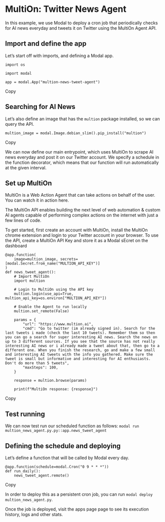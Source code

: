 # MultiOn: Twitter News Agent

In this example, we use Modal to deploy a cron job that periodically checks
for AI news everyday and tweets it on Twitter using the MultiOn Agent API.

## Import and define the app

Let’s start off with imports, and defining a Modal app.

    
    
    import os
    
    import modal
    
    app = modal.App("multion-news-tweet-agent")

Copy

## Searching for AI News

Let’s also define an image that has the `multion` package installed, so we can
query the API.

    
    
    multion_image = modal.Image.debian_slim().pip_install("multion")

Copy

We can now define our main entrypoint, which uses MultiOn to scrape AI news
everyday and post it on our Twitter account. We specify a schedule in the
function decorator, which means that our function will run automatically at
the given interval.

## Set up MultiOn

MultiOn is a Web Action Agent that can take actions on behalf of the user. You
can watch it in action here.

The MultiOn API enables building the next level of web automation & custom AI
agents capable of performing complex actions on the internet with just a few
lines of code.

To get started, first create an account with MultiOn, install the MultiOn
chrome extension and login to your Twitter account in your browser. To use the
API, create a MultiOn API Key and store it as a Modal sEcret on the dashboard

    
    
    @app.function(
        image=multion_image, secrets=[modal.Secret.from_name("MULTION_API_KEY")]
    )
    def news_tweet_agent():
        # Import MultiOn
        import multion
    
        # Login to MultiOn using the API key
        multion.login(use_api=True, multion_api_key=os.environ["MULTION_API_KEY"])
    
        # Enable the Agent to run locally
        multion.set_remote(False)
    
        params = {
            "url": "https://www.multion.ai",
            "cmd": "Go to twitter (im already signed in). Search for the last tweets i made (check the last 10 tweets). Remember them so then you can go a search for super interesting AI news. Search the news on up to 3 different sources. If you see that the source has not really interesting AI news or i already made a tweet about that, then go to a different one. When you finish the research, go and make a few small and interesting AI tweets with the info you gathered. Make sure the tweet is small but informative and interesting for AI enthusiasts. Don't do more than 5 tweets",
            "maxSteps": 100,
        }
    
        response = multion.browse(params)
    
        print(f"MultiOn response: {response}")

Copy

## Test running

We can now test run our scheduled function as follows: `modal run
multion_news_agent.py.py::app.news_tweet_agent`

## Defining the schedule and deploying

Let’s define a function that will be called by Modal every day.

    
    
    @app.function(schedule=modal.Cron("0 9 * * *"))
    def run_daily():
        news_tweet_agent.remote()

Copy

In order to deploy this as a persistent cron job, you can run `modal deploy
multion_news_agent.py`.

Once the job is deployed, visit the apps page page to see its execution
history, logs and other stats.

